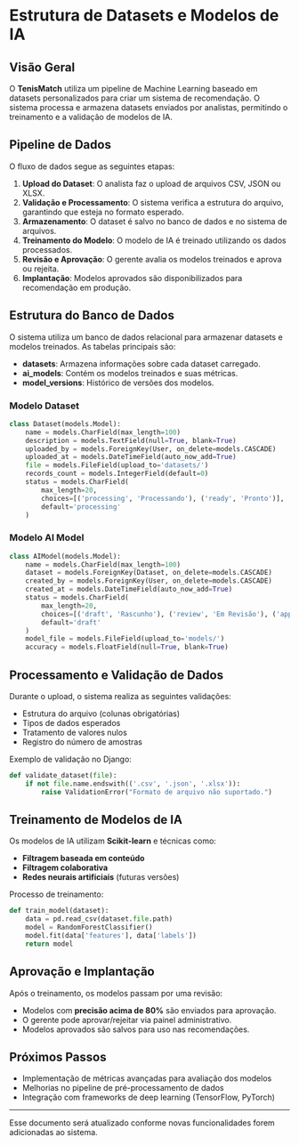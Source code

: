 
# Estrutura de Datasets e Modelos de IA

## **Visão Geral**
O **TenisMatch** utiliza um pipeline de Machine Learning baseado em datasets personalizados para criar um sistema de recomendação. O sistema processa e armazena datasets enviados por analistas, permitindo o treinamento e a validação de modelos de IA.

## **Pipeline de Dados**
O fluxo de dados segue as seguintes etapas:

1. **Upload do Dataset**: O analista faz o upload de arquivos CSV, JSON ou XLSX.
2. **Validação e Processamento**: O sistema verifica a estrutura do arquivo, garantindo que esteja no formato esperado.
3. **Armazenamento**: O dataset é salvo no banco de dados e no sistema de arquivos.
4. **Treinamento do Modelo**: O modelo de IA é treinado utilizando os dados processados.
5. **Revisão e Aprovação**: O gerente avalia os modelos treinados e aprova ou rejeita.
6. **Implantação**: Modelos aprovados são disponibilizados para recomendação em produção.

## **Estrutura do Banco de Dados**
O sistema utiliza um banco de dados relacional para armazenar datasets e modelos treinados. As tabelas principais são:

- **datasets**: Armazena informações sobre cada dataset carregado.
- **ai_models**: Contém os modelos treinados e suas métricas.
- **model_versions**: Histórico de versões dos modelos.

### **Modelo Dataset**
```python
class Dataset(models.Model):
    name = models.CharField(max_length=100)
    description = models.TextField(null=True, blank=True)
    uploaded_by = models.ForeignKey(User, on_delete=models.CASCADE)
    uploaded_at = models.DateTimeField(auto_now_add=True)
    file = models.FileField(upload_to='datasets/')
    records_count = models.IntegerField(default=0)
    status = models.CharField(
        max_length=20,
        choices=[('processing', 'Processando'), ('ready', 'Pronto')],
        default='processing'
    )
```

### **Modelo AI Model**
```python
class AIModel(models.Model):
    name = models.CharField(max_length=100)
    dataset = models.ForeignKey(Dataset, on_delete=models.CASCADE)
    created_by = models.ForeignKey(User, on_delete=models.CASCADE)
    created_at = models.DateTimeField(auto_now_add=True)
    status = models.CharField(
        max_length=20,
        choices=[('draft', 'Rascunho'), ('review', 'Em Revisão'), ('approved', 'Aprovado')],
        default='draft'
    )
    model_file = models.FileField(upload_to='models/')
    accuracy = models.FloatField(null=True, blank=True)
```

## **Processamento e Validação de Dados**
Durante o upload, o sistema realiza as seguintes validações:
- Estrutura do arquivo (colunas obrigatórias)
- Tipos de dados esperados
- Tratamento de valores nulos
- Registro do número de amostras

Exemplo de validação no Django:
```python
def validate_dataset(file):
    if not file.name.endswith(('.csv', '.json', '.xlsx')):
        raise ValidationError("Formato de arquivo não suportado.")
```

## **Treinamento de Modelos de IA**
Os modelos de IA utilizam **Scikit-learn** e técnicas como:
- **Filtragem baseada em conteúdo**
- **Filtragem colaborativa**
- **Redes neurais artificiais** (futuras versões)

Processo de treinamento:
```python
def train_model(dataset):
    data = pd.read_csv(dataset.file.path)
    model = RandomForestClassifier()
    model.fit(data['features'], data['labels'])
    return model
```

## **Aprovação e Implantação**
Após o treinamento, os modelos passam por uma revisão:
- Modelos com **precisão acima de 80%** são enviados para aprovação.
- O gerente pode aprovar/rejeitar via painel administrativo.
- Modelos aprovados são salvos para uso nas recomendações.

## **Próximos Passos**
- Implementação de métricas avançadas para avaliação dos modelos
- Melhorias no pipeline de pré-processamento de dados
- Integração com frameworks de deep learning (TensorFlow, PyTorch)

---
Esse documento será atualizado conforme novas funcionalidades forem adicionadas ao sistema.

